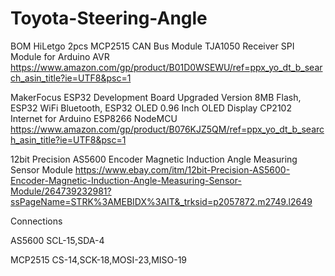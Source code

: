 # Toyota-Steering-Angle

BOM
HiLetgo 2pcs MCP2515 CAN Bus Module TJA1050 Receiver SPI Module for Arduino AVR 
https://www.amazon.com/gp/product/B01D0WSEWU/ref=ppx_yo_dt_b_search_asin_title?ie=UTF8&psc=1

MakerFocus ESP32 Development Board Upgraded Version 8MB Flash, ESP32 WiFi Bluetooth, ESP32 OLED 0.96 Inch OLED Display CP2102 Internet for Arduino ESP8266 NodeMCU 
https://www.amazon.com/gp/product/B076KJZ5QM/ref=ppx_yo_dt_b_search_asin_title?ie=UTF8&psc=1

12bit Precision AS5600 Encoder Magnetic Induction Angle Measuring Sensor Module
https://www.ebay.com/itm/12bit-Precision-AS5600-Encoder-Magnetic-Induction-Angle-Measuring-Sensor-Module/264739232981?ssPageName=STRK%3AMEBIDX%3AIT&_trksid=p2057872.m2749.l2649


Connections

AS5600
SCL-15,SDA-4

MCP2515
CS-14,SCK-18,MOSI-23,MISO-19
